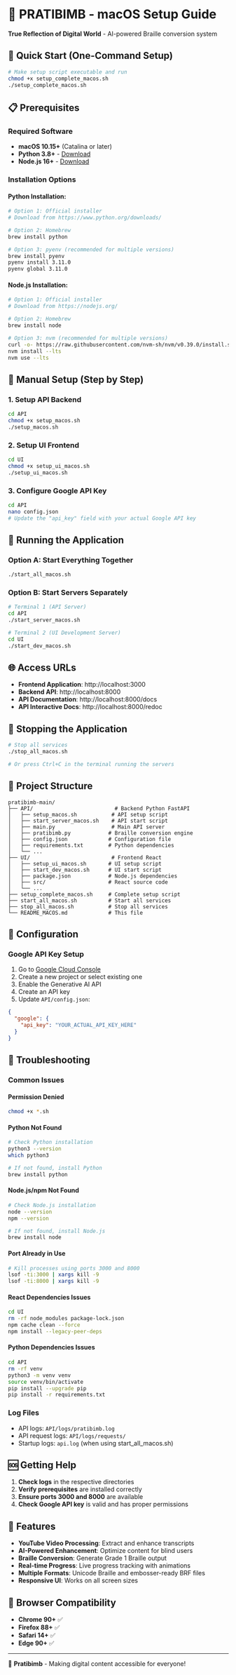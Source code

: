 # 🌟 PRATIBIMB - macOS Setup Guide

**True Reflection of Digital World** - AI-powered Braille conversion system

## 🚀 Quick Start (One-Command Setup)

```bash
# Make setup script executable and run
chmod +x setup_complete_macos.sh
./setup_complete_macos.sh
```

## 📋 Prerequisites

### Required Software
- **macOS 10.15+** (Catalina or later)
- **Python 3.8+** - [Download](https://www.python.org/downloads/)
- **Node.js 16+** - [Download](https://nodejs.org/)

### Installation Options

#### Python Installation:
```bash
# Option 1: Official installer
# Download from https://www.python.org/downloads/

# Option 2: Homebrew
brew install python

# Option 3: pyenv (recommended for multiple versions)
brew install pyenv
pyenv install 3.11.0
pyenv global 3.11.0
```

#### Node.js Installation:
```bash
# Option 1: Official installer
# Download from https://nodejs.org/

# Option 2: Homebrew
brew install node

# Option 3: nvm (recommended for multiple versions)
curl -o- https://raw.githubusercontent.com/nvm-sh/nvm/v0.39.0/install.sh | bash
nvm install --lts
nvm use --lts
```

## 🔧 Manual Setup (Step by Step)

### 1. Setup API Backend
```bash
cd API
chmod +x setup_macos.sh
./setup_macos.sh
```

### 2. Setup UI Frontend
```bash
cd UI
chmod +x setup_ui_macos.sh
./setup_ui_macos.sh
```

### 3. Configure Google API Key
```bash
cd API
nano config.json
# Update the "api_key" field with your actual Google API key
```

## 🚀 Running the Application

### Option A: Start Everything Together
```bash
./start_all_macos.sh
```

### Option B: Start Servers Separately
```bash
# Terminal 1 (API Server)
cd API
./start_server_macos.sh

# Terminal 2 (UI Development Server)
cd UI
./start_dev_macos.sh
```

## 🌐 Access URLs

- **Frontend Application**: http://localhost:3000
- **Backend API**: http://localhost:8000
- **API Documentation**: http://localhost:8000/docs
- **API Interactive Docs**: http://localhost:8000/redoc

## 🛑 Stopping the Application

```bash
# Stop all services
./stop_all_macos.sh

# Or press Ctrl+C in the terminal running the servers
```

## 📁 Project Structure

```
pratibimb-main/
├── API/                          # Backend Python FastAPI
│   ├── setup_macos.sh           # API setup script
│   ├── start_server_macos.sh    # API start script
│   ├── main.py                  # Main API server
│   ├── pratibimb.py            # Braille conversion engine
│   ├── config.json             # Configuration file
│   ├── requirements.txt        # Python dependencies
│   └── ...
├── UI/                          # Frontend React
│   ├── setup_ui_macos.sh       # UI setup script
│   ├── start_dev_macos.sh      # UI start script
│   ├── package.json            # Node.js dependencies
│   ├── src/                    # React source code
│   └── ...
├── setup_complete_macos.sh     # Complete setup script
├── start_all_macos.sh          # Start all services
├── stop_all_macos.sh           # Stop all services
└── README_MACOS.md             # This file
```

## 🔧 Configuration

### Google API Key Setup
1. Go to [Google Cloud Console](https://console.cloud.google.com/)
2. Create a new project or select existing one
3. Enable the Generative AI API
4. Create an API key
5. Update `API/config.json`:
```json
{
  "google": {
    "api_key": "YOUR_ACTUAL_API_KEY_HERE"
  }
}
```

## 🐛 Troubleshooting

### Common Issues

#### Permission Denied
```bash
chmod +x *.sh
```

#### Python Not Found
```bash
# Check Python installation
python3 --version
which python3

# If not found, install Python
brew install python
```

#### Node.js/npm Not Found
```bash
# Check Node.js installation
node --version
npm --version

# If not found, install Node.js
brew install node
```

#### Port Already in Use
```bash
# Kill processes using ports 3000 and 8000
lsof -ti:3000 | xargs kill -9
lsof -ti:8000 | xargs kill -9
```

#### React Dependencies Issues
```bash
cd UI
rm -rf node_modules package-lock.json
npm cache clean --force
npm install --legacy-peer-deps
```

#### Python Dependencies Issues
```bash
cd API
rm -rf venv
python3 -m venv venv
source venv/bin/activate
pip install --upgrade pip
pip install -r requirements.txt
```

### Log Files
- API logs: `API/logs/pratibimb.log`
- API request logs: `API/logs/requests/`
- Startup logs: `api.log` (when using start_all_macos.sh)

## 🆘 Getting Help

1. **Check logs** in the respective directories
2. **Verify prerequisites** are installed correctly
3. **Ensure ports 3000 and 8000** are available
4. **Check Google API key** is valid and has proper permissions

## 🌟 Features

- **YouTube Video Processing**: Extract and enhance transcripts
- **AI-Powered Enhancement**: Optimize content for blind users
- **Braille Conversion**: Generate Grade 1 Braille output
- **Real-time Progress**: Live progress tracking with animations
- **Multiple Formats**: Unicode Braille and embosser-ready BRF files
- **Responsive UI**: Works on all screen sizes

## 📱 Browser Compatibility

- **Chrome 90+** ✅
- **Firefox 88+** ✅
- **Safari 14+** ✅
- **Edge 90+** ✅

---

🌟 **Pratibimb** - Making digital content accessible for everyone!
